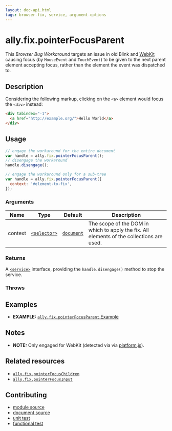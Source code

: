 ```yaml
---
layout: doc-api.html
tags: browser-fix, service, argument-options
---
```


# ally.fix.pointerFocusParent

This *Browser Bug Workaround* targets an issue in old Blink and [WebKit](https://bugs.webkit.org/show_bug.cgi?id=139945) causing focus (by `MouseEvent` and `TouchEvent`) to be given to the next parent element accepting focus, rather than the element the event was dispatched to.


## Description

Considering the following markup, clicking on the `<a>` element would focus the `<div>` instead:

```html
<div tabindex="-1">
  <a href="http://example.org/">Hello World</a>
</div>
```


## Usage

```js
// engage the workaround for the entire document
var handle = ally.fix.pointerFocusParent();
// disengage the workaround
handle.disengage();
```

```js
// engage the workaround only for a sub-tree
var handle = ally.fix.pointerFocusParent({
  context: '#element-to-fix',
});
```

### Arguments

| Name | Type | Default | Description |
| ---- | ---- | ------- | ----------- |
| context | [`<selector>`](../concepts.md#Selector) | [`document`](https://developer.mozilla.org/en-US/docs/Web/API/Document) | The scope of the DOM in which to apply the fix. All elements of the collections are used. |

### Returns

A [`<service>`](../concepts.md#Service) interface, providing the `handle.disengage()` method to stop the service.

### Throws


## Examples

* **EXAMPLE:** [`ally.fix.pointerFocusParent` Example](./pointer-focus-parent.example.html)


## Notes

* **NOTE:** Only engaged for WebKit (detected via via [platform.js](https://github.com/bestiejs/platform.js/)).


## Related resources

* [`ally.fix.pointerFocusChildren`](pointer-focus-children.md)
* [`ally.fix.pointerFocusInput`](pointer-focus-input.md)


## Contributing

* [module source](https://github.com/medialize/ally.js/blob/master/src/fix/pointer-focus-parent.js)
* [document source](https://github.com/medialize/ally.js/blob/master/docs/api/fix/pointer-focus-parent.md)
* [unit test](https://github.com/medialize/ally.js/blob/master/test/unit/fix.pointer-focus-parent.test.js)
* [functional test](https://github.com/medialize/ally.js/blob/master/test/functional/fix.pointer-focus-parent.test.js)

